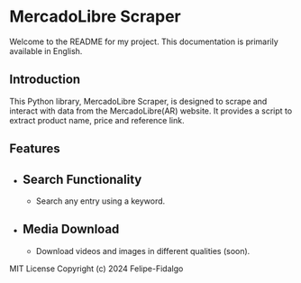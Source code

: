 # MercadoLibre Scraper 
Welcome to the README for my project. This documentation is primarily available in English.
## Introduction

This Python library, MercadoLibre Scraper, is designed to scrape and interact with data from the MercadoLibre(AR) website. It provides a script to extract product name, price and reference link.

## Features
- ## Search Functionality
  - Search any entry using a keyword.

- ## Media Download
  - Download videos and images in different qualities (soon).

MIT License
Copyright (c) 2024 Felipe-Fidalgo
